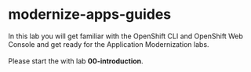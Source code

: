 # modernize-apps-guides
In this lab you will get familiar with the OpenShift CLI and OpenShift Web Console and get ready for the Application Modernization labs.</br></br>
Please start the with lab **00-introduction**.
